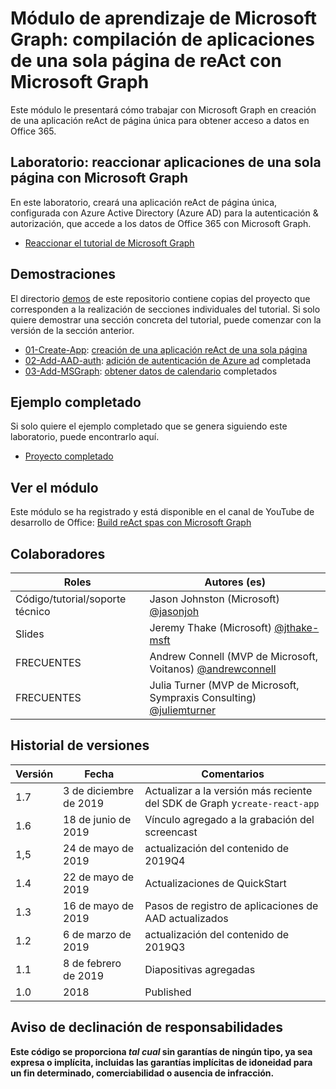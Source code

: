 # <a name="microsoft-graph-training-module---build-react-single-page-apps-with-microsoft-graph"></a>Módulo de aprendizaje de Microsoft Graph: compilación de aplicaciones de una sola página de reAct con Microsoft Graph

Este módulo le presentará cómo trabajar con Microsoft Graph en creación de una aplicación reAct de página única para obtener acceso a datos en Office 365.

## <a name="lab---react-single-page-apps-with-the-microsoft-graph"></a>Laboratorio: reaccionar aplicaciones de una sola página con Microsoft Graph

En este laboratorio, creará una aplicación reAct de página única, configurada con Azure Active Directory (Azure AD) para la autenticación & autorización, que accede a los datos de Office 365 con Microsoft Graph.

- [Reaccionar el tutorial de Microsoft Graph](https://docs.microsoft.com/graph/training/react-tutorial)

## <a name="demos"></a>Demostraciones

El directorio [demos](./demos) de este repositorio contiene copias del proyecto que corresponden a la realización de secciones individuales del tutorial. Si solo quiere demostrar una sección concreta del tutorial, puede comenzar con la versión de la sección anterior.

- [01-Create-App](demos/01-create-app): [creación de una aplicación reAct de una sola página](https://docs.microsoft.com/graph/training/react-tutorial?tutorial-step=1)
- [02-Add-AAD-auth](demos/02-add-aad-auth): [adición de autenticación de Azure ad](https://docs.microsoft.com/graph/training/react-tutorial?tutorial-step=3) completada
- [03-Add-MSGraph](demos/03-add-msgraph): [obtener datos de calendario](https://docs.microsoft.com/graph/training/react-tutorial?tutorial-step=4) completados

## <a name="completed-sample"></a>Ejemplo completado

Si solo quiere el ejemplo completado que se genera siguiendo este laboratorio, puede encontrarlo aquí.

- [Proyecto completado](demos/03-add-msgraph)

## <a name="watch-the-module"></a>Ver el módulo

Este módulo se ha registrado y está disponible en el canal de YouTube de desarrollo de Office: [Build reAct spas con Microsoft Graph](https://youtu.be/IghiKqly-HY)

## <a name="contributors"></a>Colaboradores

|           Roles           |                                           Autores (es)                                           |
| ------------------------- | --------------------------------------------------------------------------------------------- |
| Código/tutorial/soporte técnico | Jason Johnston (Microsoft) [@jasonjoh](//github.com/jasonjoh)                                 |
| Slides                    | Jeremy Thake (Microsoft) [@jthake-msft](//github.com/jthake-msft)                             |
| FRECUENTES                        | Andrew Connell (MVP de Microsoft, Voitanos) [@andrewconnell](//github.com/andrewconnell)         |
| FRECUENTES                        | Julia Turner (MVP de Microsoft, Sympraxis Consulting) [@juliemturner](//github.com/juliemturner) |

## <a name="version-history"></a>Historial de versiones

| Versión |       Fecha       |              Comentarios              |
| ------- | ---------------- | ---------------------------------- |
| 1.7     | 3 de diciembre de 2019 | Actualizar a la versión más reciente del SDK de Graph y`create-react-app` |
| 1.6     | 18 de junio de 2019    | Vínculo agregado a la grabación del screencast |
| 1,5     | 24 de mayo de 2019     | actualización del contenido de 2019Q4             |
| 1.4     | 22 de mayo de 2019     | Actualizaciones de QuickStart                 |
| 1.3     | 16 de mayo de 2019     | Pasos de registro de aplicaciones de AAD actualizados |
| 1.2     | 6 de marzo de 2019    | actualización del contenido de 2019Q3             |
| 1.1     | 8 de febrero de 2019 | Diapositivas agregadas                       |
| 1.0     | 2018             | Published                          |

## <a name="disclaimer"></a>Aviso de declinación de responsabilidades

**Este código se proporciona *tal cual* sin garantías de ningún tipo, ya sea expresa o implícita, incluidas las garantías implícitas de idoneidad para un fin determinado, comerciabilidad o ausencia de infracción.**
